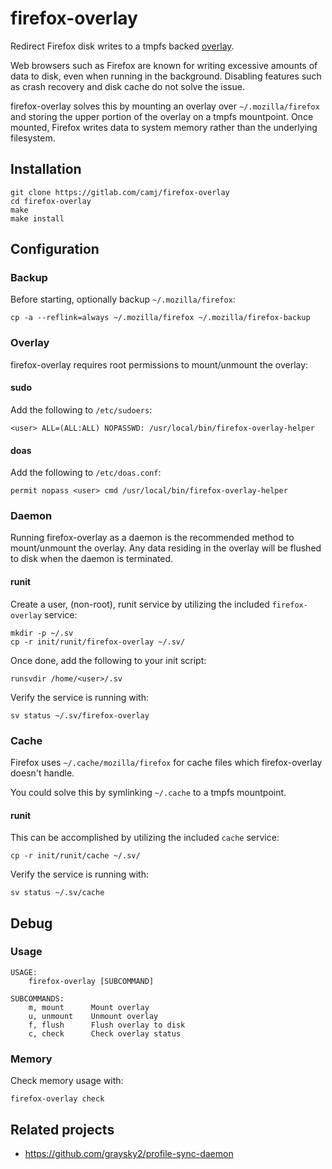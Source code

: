 # firefox-overlay

Redirect Firefox disk writes to a tmpfs backed [overlay](https://docs.kernel.org/filesystems/overlayfs.html).

Web browsers such as Firefox are known for writing excessive amounts of data to disk, even when running in the background. Disabling features such as crash recovery and disk cache do not solve the issue.

firefox-overlay solves this by mounting an overlay over `~/.mozilla/firefox` and storing the upper portion of the overlay on a tmpfs mountpoint. Once mounted, Firefox writes data to system memory rather than the underlying filesystem.

## Installation

```
git clone https://gitlab.com/camj/firefox-overlay
cd firefox-overlay
make
make install
```

## Configuration

### Backup

Before starting, optionally backup `~/.mozilla/firefox`:

```
cp -a --reflink=always ~/.mozilla/firefox ~/.mozilla/firefox-backup
```

### Overlay

firefox-overlay requires root permissions to mount/unmount the overlay:

#### sudo

Add the following to `/etc/sudoers`:

```
<user> ALL=(ALL:ALL) NOPASSWD: /usr/local/bin/firefox-overlay-helper
```

#### doas

Add the following to `/etc/doas.conf`:

```
permit nopass <user> cmd /usr/local/bin/firefox-overlay-helper
```

### Daemon

Running firefox-overlay as a daemon is the recommended method to mount/unmount the overlay. Any data residing in the overlay will be flushed to disk when the daemon is terminated.

#### runit

Create a user, (non-root), runit service by utilizing the included `firefox-overlay` service:

```
mkdir -p ~/.sv
cp -r init/runit/firefox-overlay ~/.sv/
```

Once done, add the following to your init script:

```
runsvdir /home/<user>/.sv
```

Verify the service is running with:

```
sv status ~/.sv/firefox-overlay
```

### Cache

Firefox uses `~/.cache/mozilla/firefox` for cache files which firefox-overlay doesn't handle.

You could solve this by symlinking `~/.cache` to a tmpfs mountpoint.

#### runit

This can be accomplished by utilizing the included `cache` service:

```
cp -r init/runit/cache ~/.sv/
```

Verify the service is running with:

```
sv status ~/.sv/cache
```

## Debug

### Usage

```
USAGE:
    firefox-overlay [SUBCOMMAND]

SUBCOMMANDS:
    m, mount      Mount overlay
    u, unmount    Unmount overlay
    f, flush      Flush overlay to disk
    c, check      Check overlay status
```

### Memory

Check memory usage with:

```
firefox-overlay check
```

## Related projects

* https://github.com/graysky2/profile-sync-daemon
